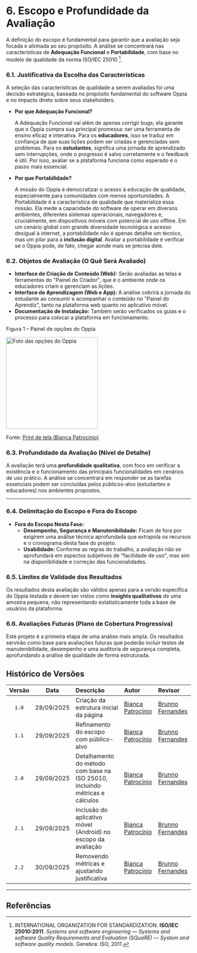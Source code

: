 # 6. Escopo e Profundidade da Avaliação

A definição do escopo é fundamental para garantir que a avaliação seja focada e alinhada ao seu propósito. A análise se concentrará nas características de **Adequação Funcional** e **Portabilidade**, com base no modelo de qualidade da norma ISO/IEC 25010 [^1].

### 6.1. Justificativa da Escolha das Características
A seleção das características de qualidade a serem avaliadas foi uma decisão estratégica, baseada no propósito fundamental do software Oppia e no impacto direto sobre seus stakeholders.

* **Por que Adequação Funcional?**

    A Adequação Funcional vai além de apenas corrigir bugs; ela garante que o Oppia cumpra sua principal promessa: ser uma ferramenta de ensino eficaz e interativa. Para os **educadores**, isso se traduz em confiança de que suas lições podem ser criadas e gerenciadas sem problemas. Para os **estudantes**, significa uma jornada de aprendizado sem interrupções, onde o progresso é salvo corretamente e o feedback é útil. Por isso, avaliar se a plataforma funciona como esperado é o passo mais essencial.

* **Por que Portabilidade?**

    A missão do Oppia é democratizar o acesso à educação de qualidade, especialmente para comunidades com menos oportunidades. A Portabilidade é a característica de qualidade que materializa essa missão. Ela mede a capacidade do software de operar em diversos ambientes, diferentes sistemas operacionais, navegadores e, crucialmente, em dispositivos móveis com potencial de uso offline. Em um cenário global com grande diversidade tecnológica e acesso desigual à internet, a portabilidade não é apenas detalhe um técnico, mas um pilar para a **inclusão digital**. Avaliar a portabilidade é verificar se o Oppia pode, de fato, chegar aonde mais se precisa dele.

### 6.2. Objetos de Avaliação (O Quê Será Avaliado)
* **Interface de Criação de Conteúdo (Web):** Serão avaliadas as telas e ferramentas do "Painel do Criador", que é o ambiente onde os educadores criam e gerenciam as lições.
* **Interface de Aprendizagem (Web e App):** A análise cobrirá a jornada do estudante ao consumir e acompanhar o conteúdo no "Painel do Aprendiz", tanto na plataforma web quanto no aplicativo móvel.
* **Documentação de Instalação:** Também serão verificados os guias e o processo para colocar a plataforma em funcionamento.

<div class="figure">
  <p class="figure-title">Figura 1 – Painel de opções do Oppia</p>
  <img src="assets/images/painel-oppia.png" alt="Foto das opções do Oppia" width="250">
  <p class="figure-source">Fonte: <a href="https://www.oppia.org/" target="_blank">Print de tela (Bianca Patrocínio)</a></p>
</div>

### 6.3. Profundidade da Avaliação (Nível de Detalhe)
A avaliação terá uma **profundidade qualitativa**, com foco em verificar a existência e o funcionamento das principais funcionalidades em cenários de uso prático. A análise se concentrará em responder se as tarefas essenciais podem ser concluídas pelos públicos-alvo (estudantes e educadores) nos ambientes propostos.

---

### 6.4. Delimitação do Escopo e Fora do Escopo
* **Fora do Escopo Nesta Fase:**
    * **Desempenho, Segurança e Manutenibilidade:** Ficam de fora por exigirem uma análise técnica aprofundada que extrapola os recursos e o cronograma desta fase do projeto.
    * **Usabilidade:** Conforme as regras do trabalho, a avaliação não se aprofundará em aspectos subjetivos de "facilidade de uso", mas sim na disponibilidade e correção das funcionalidades.

### 6.5. Limites de Validade dos Resultados
Os resultados desta avaliação são válidos apenas para a versão específica do Oppia testada e devem ser vistos como **insights qualitativos** de uma amostra pequena, não representando estatisticamente toda a base de usuários da plataforma.

### 6.6. Avaliações Futuras (Plano de Cobertura Progressiva)
Este projeto é a primeira etapa de uma análise mais ampla. Os resultados servirão como base para avaliações futuras que poderão incluir testes de manutenibilidade, desempenho e uma auditoria de segurança completa, aprofundando a análise de qualidade de forma estruturada.

## Histórico de Versões

| Versão | Data | Descrição | Autor | Revisor |
| :---: | :---: | :--- | :--- | :--- |
| `1.0` | 28/09/2025 | Criação da estrutura inicial da página | [Bianca Patrocínio](https://github.com/BiancaPatrocinio7) | [Brunno Fernandes](https://github.com/brunnoff) |
| `1.1` | 29/09/2025 | Refinamento do escopo com público-alvo | [Bianca Patrocínio](https://github.com/BiancaPatrocinio7) | [Brunno Fernandes](https://github.com/brunnoff) |
| `2.0` | 29/09/2025 | Detalhamento do método com base na ISO 25010, incluindo métricas e cálculos |[Bianca Patrocínio](https://github.com/BiancaPatrocinio7) | [Brunno Fernandes](https://github.com/brunnoff) |
| `2.1` | 29/09/2025 | Inclusão do aplicativo móvel (Android) no escopo da avaliação |[Bianca Patrocínio](https://github.com/BiancaPatrocinio7) | [Brunno Fernandes](https://github.com/brunnoff) |
| `2.2` | 30/09/2025 | Removendo métricas e ajustando justificativa|[Bianca Patrocínio](https://github.com/BiancaPatrocinio7) | [Brunno Fernandes](https://github.com/brunnoff) |

---

## Referências

[^1]: INTERNATIONAL ORGANIZATION FOR STANDARDIZATION. **ISO/IEC 25010:2011**. *Systems and software engineering — Systems and software Quality Requirements and Evaluation (SQuaRE) — System and software quality models*. Genebra: ISO, 2011.
